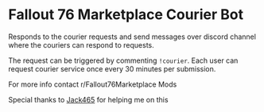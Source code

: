 # Fallout 76 Marketplace Courier Bot

Responds to the courier requests and send messages over discord channel where the couriers can respond to requests.

The request can be triggered by commenting `!courier`. Each user can request courier service once every 30 minutes per
submission.

For more info contact r/Fallout76Marketplace Mods

Special thanks to [Jack465](https://github.com/Jack465/Reddit-PostToDiscordWhenTriggered) for helping me on this 
